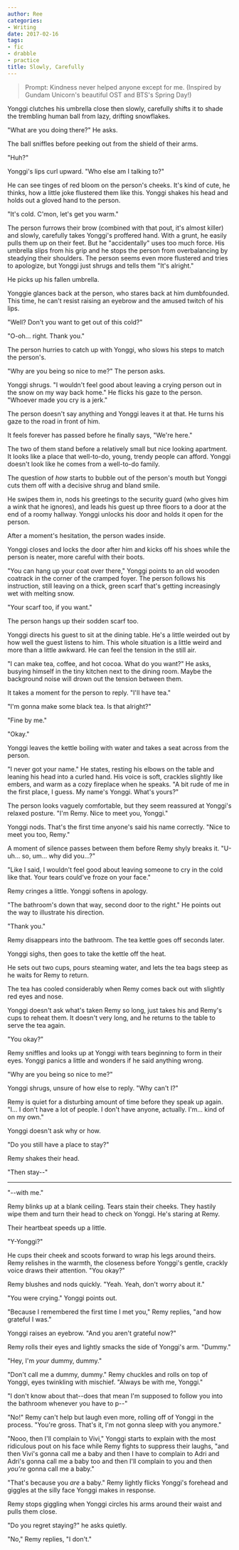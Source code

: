 ```yaml
---
author: Ree
categories:
- Writing
date: 2017-02-16
tags:
- fic
- drabble
- practice
title: Slowly, Carefully
---
```


> Prompt: Kindness never helped anyone except for me. (Inspired by Gundam Unicorn's beautiful OST and BTS's Spring Day!)

<!--more-->

Yonggi clutches his umbrella close then slowly, carefully shifts it to shade the trembling human ball from lazy, drifting snowflakes.

"What are you doing there?" He asks.

The ball sniffles before peeking out from the shield of their arms.

"Huh?"

Yonggi's lips curl upward. "Who else am I talking to?"

He can see tinges of red bloom on the person's cheeks. It's kind of cute, he thinks, how a little joke flustered them like this. Yonggi shakes his head and holds out a gloved hand to the person.

"It's cold. C'mon, let's get you warm."

The person furrows their brow (combined with that pout, it's almost killer) and slowly, carefully takes Yonggi's proffered hand. With a grunt, he easily pulls them up on their feet. But he "accidentally" uses too much force. His umbrella slips from his grip and he stops the person from overbalancing by steadying their shoulders. The person seems even more flustered and tries to apologize, but Yonggi just shrugs and tells them "It's alright."

He picks up his fallen umbrella.

Yonggie glances back at the person, who stares back at him dumbfounded. This time, he can't resist raising an eyebrow and the amused twitch of his lips.

"Well? Don't you want to get out of this cold?"

"O-oh... right. Thank you."

The person hurries to catch up with Yonggi, who slows his steps to match the person's.

"Why are you being so nice to me?" The person asks.

Yonggi shrugs. "I wouldn't feel good about leaving a crying person out in the snow on my way back home." He flicks his gaze to the person. "Whoever made you cry is a jerk."

The person doesn't say anything and Yonggi leaves it at that. He turns his gaze to the road in front of him.

It feels forever has passed before he finally says, "We're here."

The two of them stand before a relatively small but nice looking apartment. It looks like a place that well-to-do, young, trendy people can afford. Yonggi doesn't look like he comes from a well-to-do family.

The question of *how* starts to bubble out of the person's mouth but Yonggi cuts them off with a decisive shrug and bland smile.

He swipes them in, nods his greetings to the security guard (who gives him a wink that he ignores), and leads his guest up three floors to a door at the end of a roomy hallway. Yonggi unlocks his door and holds it open for the person.

After a moment's hesitation, the person wades inside.

Yonggi closes and locks the door after him and kicks off his shoes while the person is neater, more careful with their boots.

"You can hang up your coat over there," Yonggi points to an old wooden coatrack in the corner of the cramped foyer. The person follows his instruction, still leaving on a thick, green scarf that's getting increasingly wet with melting snow.

"Your scarf too, if you want."

The person hangs up their sodden scarf too.

Yonggi directs his guest to sit at the dining table. He's a little weirded out by how well the guest listens to him. This whole situation is a little weird and more than a little awkward. He can feel the tension in the still air.

"I can make tea, coffee, and hot cocoa. What do you want?" He asks, busying himself in the tiny kitchen next to the dining room. Maybe the background noise will drown out the tension between them.

It takes a moment for the person to reply. "I'll have tea."

"I'm gonna make some black tea. Is that alright?"

"Fine by me."

"Okay."

Yonggi leaves the kettle boiling with water and takes a seat across from the person.

"I never got your name." He states, resting his elbows on the table and leaning his head into a curled hand. His voice is soft, crackles slightly like embers, and warm as a cozy fireplace when he speaks. "A bit rude of me in the first place, I guess. My name's Yonggi. What's yours?"

The person looks vaguely comfortable, but they seem reassured at Yonggi's relaxed posture. "I'm Remy. Nice to meet you, Yonggi."

Yonggi nods. That's the first time anyone's said his name correctly. "Nice to meet you too, Remy."

A moment of silence passes between them before Remy shyly breaks it. "U-uh... so, um... why did you...?"

"Like I said, I wouldn't feel good about leaving someone to cry in the cold like that. Your tears could've froze on your face."

Remy cringes a little. Yonggi softens in apology.

"The bathroom's down that way, second door to the right." He points out the way to illustrate his direction.

"Thank you."

Remy disappears into the bathroom. The tea kettle goes off seconds later.

Yonggi sighs, then goes to take the kettle off the heat.

He sets out two cups, pours steaming water, and lets the tea bags steep as he waits for Remy to return.

The tea has cooled considerably when Remy comes back out with slightly red eyes and nose.

Yonggi doesn't ask what's taken Remy so long, just takes his and Remy's cups to reheat them. It doesn't very long, and he returns to the table to serve the tea again.

"You okay?"

Remy sniffles and looks up at Yonggi with tears beginning to form in their eyes. Yonggi panics a little and wonders if he said anything wrong.

"Why are you being so nice to me?"

Yonggi shrugs, unsure of how else to reply. "Why can't I?"

Remy is quiet for a disturbing amount of time before they speak up again. "I... I don't have a lot of people. I don't have anyone, actually. I'm... kind of on my own."

Yonggi doesn't ask why or how.

"Do you still have a place to stay?"

Remy shakes their head.

"Then stay--"

---

"--with me."

Remy blinks up at a blank ceiling. Tears stain their cheeks. They hastily wipe them and turn their head to check on Yonggi. He's staring at Remy.

Their heartbeat speeds up a little.

"Y-Yonggi?"

He cups their cheek and scoots forward to wrap his legs around theirs. Remy relishes in the warmth, the closeness before Yonggi's gentle, crackly voice draws their attention. "You okay?"

Remy blushes and nods quickly. "Yeah. Yeah, don't worry about it."

"You were crying." Yonggi points out.

"Because I remembered the first time I met you," Remy replies, "and how grateful I was."

Yonggi raises an eyebrow. "And you aren't grateful now?"

Remy rolls their eyes and lightly smacks the side of Yonggi's arm. "Dummy."

"Hey, I'm *your* dummy, dummy."

"Don't call me a dummy, dummy." Remy chuckles and rolls on top of Yonggi, eyes twinkling with mischief. "Always be with me, Yonggi."

"I don't know about that--does that mean I'm supposed to follow you into the bathroom whenever you have to p--"

"No!" Remy can't help but laugh even more, rolling off of Yonggi in the process.
"You're gross. That's it, I'm not gonna sleep with you anymore."

"Nooo, then I'll complain to Vivi," Yonggi starts to explain with the most ridiculous pout on his face while Remy fights to suppress their laughs, "and then Vivi's gonna call me a baby and then I have to complain to Adri and Adri's gonna call me a baby too and then I'll complain to you and then *you're* gonna call me a baby."

"That's because you *are* a baby." Remy lightly flicks Yonggi's forehead and giggles at the silly face Yonggi makes in response.

Remy stops giggling when Yonggi circles his arms around their waist and pulls them close.

"Do you regret staying?" he asks quietly.

"No," Remy replies, "I don't."
